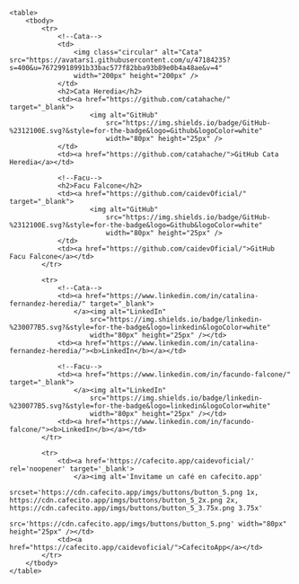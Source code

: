 <html>
    <head>
        <meta charset="utf-8" />
        <title>Carpincho</title>
        <!--Estilos-->
        <meta name="viewport" content="width=device-width, initial-scale=1.0" />
        <link rel="stylesheet" type="text/css" href="style.css" />
        <!--final de Estilos-->
      </head>
<body>

    <table>
        <tbody>
            <tr>
                <!--Cata-->
                <td>
                    <img class="circular" alt="Cata" src="https://avatars1.githubusercontent.com/u/47184235?s=400&u=76729918991b33bac577f82bba93b89e0b4a48ae&v=4"
                    width="200px" height="200px" /> 
                </td>
                <h2>Cata Heredia</h2>
                <td><a href="https://github.com/catahache/" target="_blank">
                        <img alt="GitHub"
                            src="https://img.shields.io/badge/GitHub-%2312100E.svg?&style=for-the-badge&logo=Github&logoColor=white"
                            width="80px" height="25px" />
                </td>
                <td><a href="https://github.com/catahache/">GitHub Cata Heredia</a></td>

                <!--Facu-->
                <h2>Facu Falcone</h2>
                <td><a href="https://github.com/caidevOficial/" target="_blank">
                        <img alt="GitHub"
                            src="https://img.shields.io/badge/GitHub-%2312100E.svg?&style=for-the-badge&logo=Github&logoColor=white"
                            width="80px" height="25px" />
                </td>
                <td><a href="https://github.com/caidevOficial/">GitHub Facu Falcone</a></td>
            </tr>

            <tr>
                <!--Cata-->
                <td><a href="https://www.linkedin.com/in/catalina-fernandez-heredia/" target="_blank">
                    </a><img alt="LinkedIn"
                        src="https://img.shields.io/badge/linkedin-%230077B5.svg?&style=for-the-badge&logo=linkedin&logoColor=white"
                        width="80px" height="25px" /></td>
                <td><a href="https://www.linkedin.com/in/catalina-fernandez-heredia/"><b>LinkedIn</b></a></td>

                <!--Facu-->
                <td><a href="https://www.linkedin.com/in/facundo-falcone/" target="_blank">
                    </a><img alt="LinkedIn"
                        src="https://img.shields.io/badge/linkedin-%230077B5.svg?&style=for-the-badge&logo=linkedin&logoColor=white"
                        width="80px" height="25px" /></td>
                <td><a href="https://www.linkedin.com/in/facundo-falcone/"><b>LinkedIn</b></a></td>
            </tr>

            <tr>
                <td><a href='https://cafecito.app/caidevoficial/' rel='noopener' target='_blank'>
                    </a><img alt='Invitame un café en cafecito.app'
                        srcset='https://cdn.cafecito.app/imgs/buttons/button_5.png 1x, https://cdn.cafecito.app/imgs/buttons/button_5_2x.png 2x, https://cdn.cafecito.app/imgs/buttons/button_5_3.75x.png 3.75x'
                        src='https://cdn.cafecito.app/imgs/buttons/button_5.png' width="80px" height="25px" /></td>
                <td><a href="https://cafecito.app/caidevoficial/">CafecitoApp</a></td>
            </tr>
        </tbody>
    </table>

</body>

</html>
